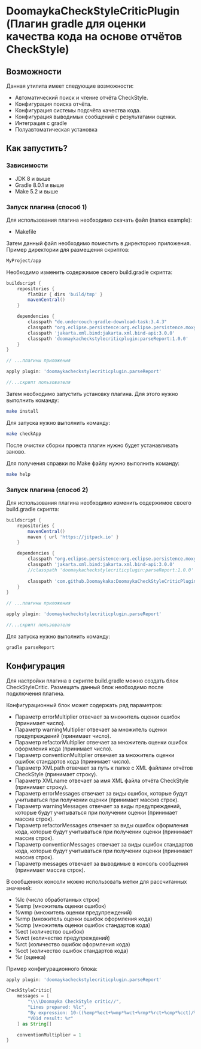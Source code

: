# DoomaykaCheckStyleCriticPlugin (Плагин gradle для оценки качества кода на основе отчётов CheckStyle)

## Возможности

Данная утилита имеет следующие возможности:

- Автоматический поиск и чтение отчёта CheckStyle.
- Конфигурация поиска отчёта.
- Конфигурация системы подсчёта качества кода.
- Конфигурация выводимых сообщений с результатами оценки.
- Интеграция с gradle
- Полуавтоматическая установка

## Как запустить?

### Зависимости

- JDK 8 и выше
- Gradle 8.0.1 и выше
- Make 5.2 и выше

### Запуск плагина (способ 1)

Для использования плагина необходимо скачать файл (папка example):

- Makefile

Затем данный файл необходимо поместить в директорию приложения.
Пример директории для размещения скриптов:

```bash
MyProject/app
```

Необходимо изменить содержимое своего build.gradle скрипта:

```groovy
buildscript {
    repositories {
        flatDir { dirs 'build/tmp' }
        mavenCentral()
    }

    dependencies {
        classpath "de.undercouch:gradle-download-task:3.4.3"
        classpath "org.eclipse.persistence:org.eclipse.persistence.moxy:3.0.0"
        classpath 'jakarta.xml.bind:jakarta.xml.bind-api:3.0.0'
        classpath 'doomaykacheckstylecriticplugin:parseReport:1.0.0'
    }
}

// ...плагины приложения

apply plugin: 'doomaykacheckstylecriticplugin.parseReport'

//...скрипт пользователя
```

Затем необходимо запустить установку плагина.
Для этого нужно выполнить команду:

```bash
make install
```

Для запуска нужно выполнить команду:

```bash
make checkApp
```

После очистки сборки проекта плагин нужно будет устанавливать заново.

Для получения справки по Make файлу нужно выполнить команду:

```bash
make help
```

### Запуск плагина (способ 2)

Для использования плагина необходимо изменить содержимое своего build.gradle скрипта:

```groovy
buildscript {
    repositories {
        mavenCentral()
		maven { url 'https://jitpack.io' }
    }

    dependencies {
        classpath "org.eclipse.persistence:org.eclipse.persistence.moxy:3.0.0"
        classpath 'jakarta.xml.bind:jakarta.xml.bind-api:3.0.0'
        //classpath 'doomaykacheckstylecriticplugin:parseReport:1.0.0'
		
		classpath 'com.github.Doomaykaka:DoomaykaCheckStyleCriticPlugin:1.0.5'
    }
}

// ...плагины приложения

apply plugin: 'doomaykacheckstylecriticplugin.parseReport'

//...скрипт пользователя
```

Для запуска нужно выполнить команду:

```bash
gradle parseReport
```

## Конфигурация

Для настройки плагина в скрипте build.gradle можно создать блок CheckStyleCritic.
Размещать данный блок необходимо после подключения плагина.

Конфигурационный блок может содержать ряд параметров:

- Параметр errorMultiplier отвечает за множитель оценки ошибок (принимает число).
- Параметр warningMultiplier отвечает за множитель оценки предупреждений (принимает число).
- Параметр refactorMultiplier отвечает за множитель оценки ошибок оформления кода (принимает число).
- Параметр conventionMultiplier отвечает за множитель оценки ошибок стандартов кода (принимает число).
- Параметр XMLpath отвечает за путь к папке с XML файлами отчётов CheckStyle (принимает строку).
- Параметр XMLname отвечает за имя XML файла отчёта CheckStyle (принимает строку).
- Параметр errorMessages отвечает за виды ошибок, которые будут учитываться при получении оценки
  (принимает массив строк).
- Параметр warningMessages отвечает за виды предупреждений, которые будут учитываться при получении оценки
  (принимает массив строк).
- Параметр refactorMessages отвечает за виды ошибок оформления кода, которые будут учитываться при получении оценки
  (принимает массив строк).
- Параметр conventionMessages отвечает за виды ошибок стандартов кода, которые будут учитываться при получении оценки
  (принимает массив строк).
- Параметр messages отвечает за выводимые в консоль сообщения (принимает массив строк).

В сообщениях консоли можно использовать метки для рассчитанных значений:

- %lc (число обработанных строк)
- %emp (множитель оценки ошибок)
- %wmp (множитель оценки предупреждений)
- %rmp (множитель оценки ошибок оформления кода)
- %cmp (множитель оценки ошибок стандартов кода)
- %ect (количество ошибок)
- %wct (количество предупреждений)
- %rct (количество ошибок оформления кода)
- %cct (количество ошибок стандартов кода)
- %r (оценка)

Пример конфигурационного блока:

```groovy
apply plugin: 'doomaykacheckstylecriticplugin.parseReport'

CheckStyleCritic{
    messages = [
        "\\\\Doomayka CheckStyle critic//",
        "Lines prepared: %lc",
        "By expression: 10-((%emp*%ect+%wmp*%wct+%rmp*%rct+%cmp*%cct)/%lc)*10",
        "V01d result: %r"
    ] as String[]

    conventionMultiplier = 1
}
```
